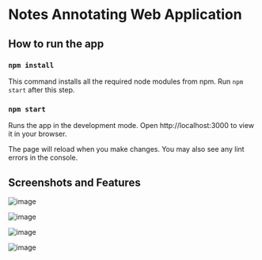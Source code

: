 # Notes Annotating Web Application

## How to run the app
### `npm install`

This command installs all the required node modules from npm.
Run `npm start` after this step.

### `npm start`

Runs the app in the development mode.
Open http://localhost:3000 to view it in your browser.

The page will reload when you make changes.
You may also see any lint errors in the console.

## Screenshots and Features
![image](https://user-images.githubusercontent.com/59505795/197070611-87e485a6-8559-4ef0-8d4c-818e6f71eac0.png)

![image](https://user-images.githubusercontent.com/59505795/197071492-baeee08d-f355-4a0a-9eed-d54942724f62.png)

![image](https://user-images.githubusercontent.com/59505795/197071443-b30d74e8-6f0c-4ce6-994d-409195a01c76.png)

![image](https://user-images.githubusercontent.com/59505795/197075376-06872d25-344f-405d-b107-a38fb1336728.png)
